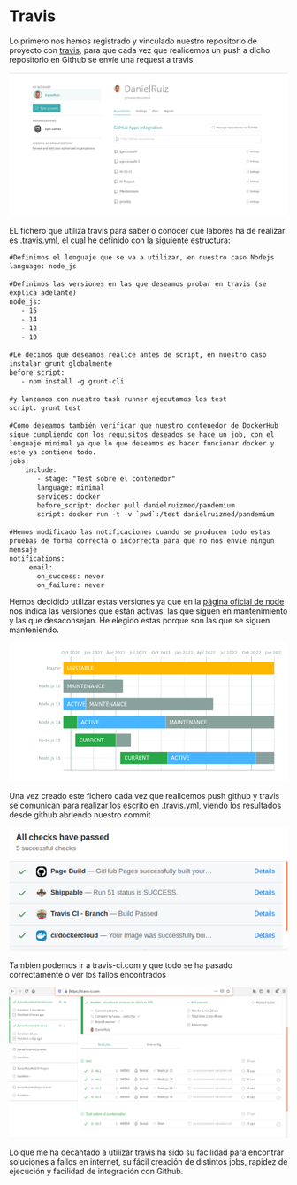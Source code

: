 # Travis
 
Lo primero nos hemos registrado y vinculado nuestro repositorio de proyecto con [travis](https://travis-ci.com/), para que cada vez que realicemos un push a dicho repositorio en Github se envíe una request a travis.
 
![vinculacion](img/hito4/9_5.png)
 
EL fichero que utiliza travis para saber o conocer qué labores ha de realizar es [.travis.yml](../.travis.yml), el cual he definido con la siguiente estructura:
 
    #Definimos el lenguaje que se va a utilizar, en nuestro caso Nodejs
    language: node_js
 
    #Definimos las versiones en las que deseamos probar en travis (se explica adelante)
    node_js:
       - 15
       - 14
       - 12
       - 10
 
    #Le decimos que deseamos realice antes de script, en nuestro caso instalar grunt globalmente
    before_script:
       - npm install -g grunt-cli
      
    #y lanzamos con nuestro task runner ejecutamos los test
    script: grunt test
 
    #Como deseamos también verificar que nuestro contenedor de DockerHub sigue cumpliendo con los requisitos deseados se hace un job, con el lenguaje minimal ya que lo que deseamos es hacer funcionar docker y este ya contiene todo.
    jobs:
        include:
           - stage: "Test sobre el contenedor"
           language: minimal
           services: docker
           before_script: docker pull danielruizmed/pandemium
           script: docker run -t -v `pwd`:/test danielruizmed/pandemium
 
    #Hemos modificado las notificaciones cuando se producen todo estas pruebas de forma correcta o incorrecta para que no nos envie ningun mensaje
    notifications:
         email:
           on_success: never
           on_failure: never
 

 
Hemos decidido utilizar estas versiones ya que en la [página oficial de node](https://nodejs.org/es/about/releases/) nos indica las versiones que están activas, las que siguen en mantenimiento y las que desaconsejan. He elegido estas porque son las que se siguen manteniendo.
 
![versiones](img/hito4/n1.png)
 
Una vez creado este fichero cada vez que realicemos push github y travis se comunican para realizar los escrito en .travis.yml, viendo los resultados desde github abriendo nuestro commit
 
![notificacion](img/hito4/n2.png)
 
Tambien podemos ir a travis-ci.com y que todo se ha pasado correctamente o ver los fallos encontrados
 
![pagina](img/hito4/n3.png)
 
Lo que me ha decantado a utilizar travis ha sido su facilidad para encontrar soluciones a fallos en internet, su fácil creación de distintos jobs, rapidez de ejecución y facilidad de integración con Github.
